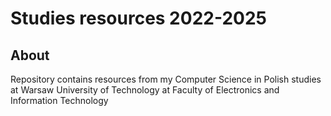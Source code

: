 # Studies resources 2022-2025

## About
Repository contains resources from my Computer Science in Polish studies at Warsaw University of Technology at Faculty of Electronics and Information Technology
